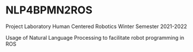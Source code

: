# NLP4BPMN2ROS
Project Laboratory Human Centered Robotics Winter Semester 2021-2022

Usage of Natural Language Processing to facilitate robot programming in ROS
